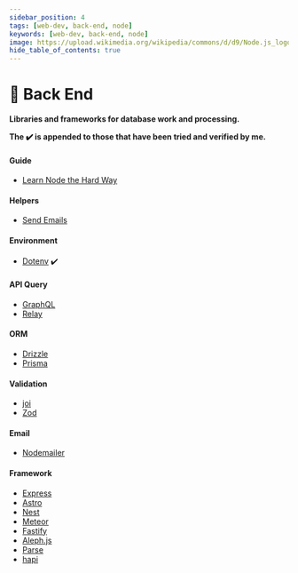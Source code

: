 ```yaml
---
sidebar_position: 4
tags: [web-dev, back-end, node]
keywords: [web-dev, back-end, node]
image: https://upload.wikimedia.org/wikipedia/commons/d/d9/Node.js_logo.svg
hide_table_of_contents: true
---
```

# 🦎 Back End
**Libraries and frameworks for database work and processing.**

**The :heavy_check_mark: is appended to those that have been tried and verified by me.**

#### Guide
- [Learn Node the Hard Way](https://github.com/ishtms/learn-nodejs-hard-way)

#### Helpers
- [Send Emails](https://mailtrap.io/blog/sending-emails-with-nodemailer)

#### Environment
- [Dotenv](https://dotenv.org) :heavy_check_mark:

#### API Query
- [GraphQL](https://graphql.org)
- [Relay](https://relay.dev)

#### ORM
- [Drizzle](https://orm.drizzle.team)
- [Prisma](https://prisma.io)

#### Validation
- [joi](https://joi.dev)
- [Zod](https://zod.dev)

#### Email
- [Nodemailer](https://nodemailer.com)

#### Framework
- [Express](https://expressjs.com)
- [Astro](https://astro.build)
- [Nest](https://nestjs.com)
- [Meteor](https://meteor.com)
- [Fastify](https://fastify.dev)
- [Aleph.js](https://alephjs.org)
- [Parse](https://parseplatform.org)
- [hapi](https://hapi.dev)